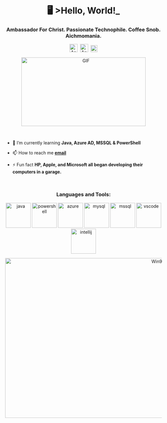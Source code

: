 <h1 align="center">🖥️ >Hello, World!_</h1>
<h3 align="center">Ambassador For Christ. Passionate Technophile. Coffee Snob. Aichmomania.</h3>
<p align="center">
  <a href="https://carbonite.co.za/index.php?members/andrew_smith.15597/"><img alt="Andrew_Smith | Carbonite" width="26px" src="https://i.imgur.com/VX3ERjw.png" /></a>&nbsp;
  <a href="https://linkedin.com/in/andrezsmit"><img alt="Andrew_Smith's LinkedIn" width="26px" src="https://i.imgur.com/EUZ0btH.png" /></a>&nbsp;
  <a href="https://open.spotify.com/playlist/76Hxoh9ceKX8rPsmZVITyU?si=ff0422e5ec284620"><img alt="Music of the Harry Potter films" width="22px" src="https://upload.wikimedia.org/wikipedia/commons/1/19/Spotify_logo_without_text.svg" /></a>
</p>

<p align="center"> <img alt="GIF" src="https://c.tenor.com/mGgWY8RkgYMAAAAC/hello-world.gif?raw=true" width="400" height="220"/>

&nbsp;&nbsp;

- 🌱 I’m currently learning **Java, Azure AD, MSSQL & PowerShell**

- 📫 How to reach me **[email](mailto:andrez.smit@gmail.com)**

- ⚡ Fun fact **HP, Apple, and Microsoft all began developing their computers in a garage.**

&nbsp;&nbsp;

<h3 align="middle">Languages and Tools:</h3>
<p align="middle"> <img src="https://i.imgur.com/4dZYy5v.png" alt="java" width="80" height="80"/> </a> 
<img src="https://i.imgur.com/TokWX2v.png" alt="powershell" width="80" height="80"/> </a> 
<img src="https://i.imgur.com/LZu4AdR.png" alt="azure" width="80" height="80"/> </a> 
<img src="https://i.imgur.com/NL0HRop.png" alt="mysql" width="80" height="80"/> </a> 
<img src="https://i.imgur.com/NgtgbUq.png" alt="mssql" width="80" height="80"/> </a>  
<img src="https://i.imgur.com/qVIcSpH.png" alt="vscode" width="80" height="80"/> </a> 
<img src="https://i.imgur.com/mQIDCpH.png" alt="intellij" width="80" height="80"/> </a> </p>




<p align="center"> <img alt="Win95" src="https://www.bleepstatic.com/content/hl-images/2021/03/27/windows-95-header.jpg" width="968" height="512"/>
